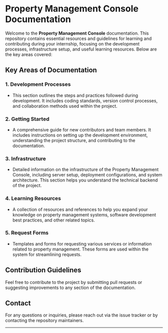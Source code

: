 # Property Management Console Documentation

Welcome to the **Property Management Console** documentation. This repository contains essential resources and guidelines for learning and contributing during your internship, focusing on the development processes, infrastructure setup, and useful learning resources. Below are the key areas covered:

## Key Areas of Documentation

### 1. **Development Processes**
   - This section outlines the steps and practices followed during development. It includes coding standards, version control processes, and collaboration methods used within the project.

### 2. **Getting Started**
   - A comprehensive guide for new contributors and team members. It includes instructions on setting up the development environment, understanding the project structure, and contributing to the documentation.

### 3. **Infrastructure**
   - Detailed information on the infrastructure of the Property Management Console, including server setup, deployment configurations, and system architecture. This section helps you understand the technical backend of the project.

### 4. **Learning Resources**
   - A collection of resources and references to help you expand your knowledge on property management systems, software development best practices, and other related topics.

### 5. **Request Forms**
   - Templates and forms for requesting various services or information related to property management. These forms are used within the system for streamlining requests.

## Contribution Guidelines
Feel free to contribute to the project by submitting pull requests or suggesting improvements to any section of the documentation.

## Contact
For any questions or inquiries, please reach out via the issue tracker or by contacting the repository maintainers.

---


